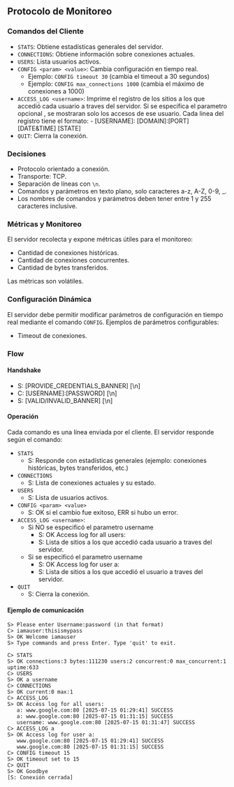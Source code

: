 ## Protocolo de Monitoreo

### Comandos del Cliente

- `STATS`: Obtiene estadísticas generales del servidor.
- `CONNECTIONS`: Obtiene información sobre conexiones actuales.
- `USERS`: Lista usuarios activos.
- `CONFIG <param> <value>`: Cambia configuración en tiempo real.
    - Ejemplo: `CONFIG timeout 30` (cambia el timeout a 30 segundos)
    - Ejemplo: `CONFIG max_connections 1000` (cambia el máximo de conexiones a 1000)
- `ACCESS_LOG <username>`: Imprime el registro de los sitios a los que accedió cada usuario a traves del servidor. Si se especifica el parametro opcional <username>, se mostraran solo los accesos de ese usuario. Cada linea del registro tiene el formato:
      - [USERNAME]: [DOMAIN]:[PORT] [DATE&TIME] [STATE]
- `QUIT`: Cierra la conexión.


### Decisiones

- Protocolo orientado a conexión.
- Transporte: TCP.
- Separación de líneas con `\n`.
- Comandos y parámetros en texto plano, solo caracteres a-z, A-Z, 0-9, _.
- Los nombres de comandos y parámetros deben tener entre 1 y 255 caracteres inclusive.

### Métricas y Monitoreo

El servidor recolecta y expone métricas útiles para el monitoreo:

- Cantidad de conexiones históricas.
- Cantidad de conexiones concurrentes.
- Cantidad de bytes transferidos.

Las métricas son volátiles.

### Configuración Dinámica

El servidor debe permitir modificar parámetros de configuración en tiempo real mediante el comando `CONFIG`. Ejemplos de parámetros configurables:

- Timeout de conexiones.

### Flow

#### Handshake

- S: [PROVIDE_CREDENTIALS_BANNER] [\n]
- C: [USERNAME]:[PASSWORD] [\n]
- S: [VALID/INVALID_BANNER] [\n]

#### Operación

Cada comando es una línea enviada por el cliente. El servidor responde según el comando:

- `STATS`
    - S: Responde con estadísticas generales (ejemplo: conexiones históricas, bytes transferidos, etc.)
- `CONNECTIONS`
    - S: Lista de conexiones actuales y su estado.
- `USERS`
    - S: Lista de usuarios activos.
- `CONFIG <param> <value>`
    - S: OK si el cambio fue exitoso, ERR si hubo un error.
- `ACCESS_LOG <username>`:
  - Si NO se especificó el parametro username
    - S: OK Access log for all users:
    - S: Lista de sitios a los que accedió cada usuario a traves del servidor.
  - Si se especificó el parametro username
    - S: OK Access log for user a:
    - S: Lista de sitios a los que accedió el usuario a traves del servidor.
- `QUIT`
    - S: Cierra la conexión.

#### Ejemplo de comunicación

```
S> Please enter Username:password (in that format)
C> iamauser:thisismypass
S> OK Welcome iamauser
S> Type commands and press Enter. Type 'quit' to exit.

C> STATS
S> OK connections:3 bytes:111230 users:2 concurrent:0 max_concurrent:1 uptime:633
C> USERS
S> OK a username
C> CONNECTIONS
S> OK current:0 max:1
C> ACCESS_LOG
S> OK Access log for all users:
   a: www.google.com:80 [2025-07-15 01:29:41] SUCCESS
   a: www.google.com:80 [2025-07-15 01:31:15] SUCCESS
   username: www.google.com:80 [2025-07-15 01:31:47] SUCCESS
C> ACCESS_LOG a
S> OK Access log for user a:
   www.google.com:80 [2025-07-15 01:29:41] SUCCESS
   www.google.com:80 [2025-07-15 01:31:15] SUCCESS
C> CONFIG timeout 15
S> OK timeout set to 15
C> QUIT
S> OK Goodbye
[S: Conexión cerrada]
```
